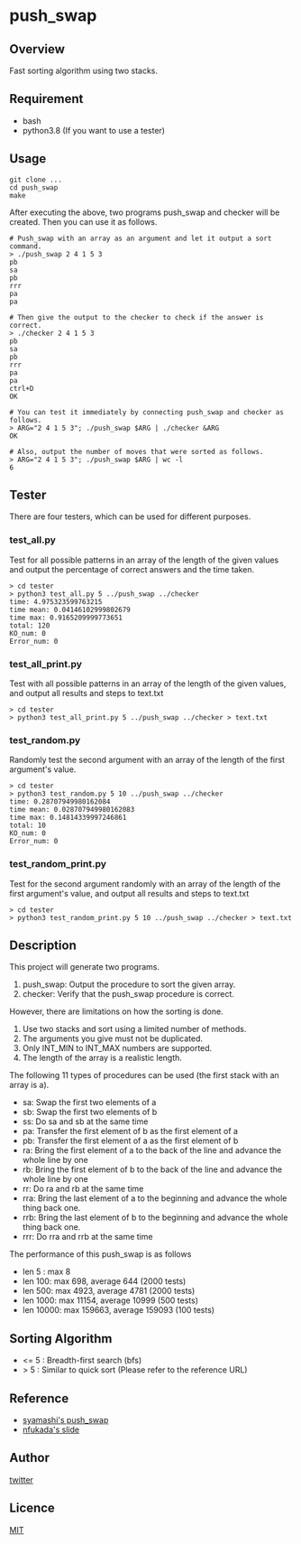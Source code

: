 # push_swap

## Overview

Fast sorting algorithm using two stacks.

## Requirement

- bash
- python3.8 (If you want to use a tester)

## Usage

```
git clone ...
cd push_swap
make
```

After executing the above, two programs push_swap and checker will be created.
Then you can use it as follows.

```
# Push_swap with an array as an argument and let it output a sort command.
> ./push_swap 2 4 1 5 3
pb
sa
pb
rrr
pa
pa

# Then give the output to the checker to check if the answer is correct.
> ./checker 2 4 1 5 3
pb
sa
pb
rrr
pa
pa
ctrl+D
OK

# You can test it immediately by connecting push_swap and checker as follows.
> ARG="2 4 1 5 3"; ./push_swap $ARG | ./checker &ARG
OK

# Also, output the number of moves that were sorted as follows.
> ARG="2 4 1 5 3"; ./push_swap $ARG | wc -l
6
```

## Tester

There are four testers, which can be used for different purposes.

### test_all.py

Test for all possible patterns in an array of the length of the given values
and output the percentage of correct answers and the time taken.

```
> cd tester
> python3 test_all.py 5 ../push_swap ../checker
time: 4.975323599763215
time mean: 0.04146102999802679
time max: 0.9165209999773651
total: 120
KO_num: 0
Error_num: 0
```

### test_all_print.py

Test with all possible patterns in an array of the length of the given values,
and output all results and steps to text.txt

```
> cd tester
> python3 test_all_print.py 5 ../push_swap ../checker > text.txt
```

### test_random.py

Randomly test the second argument with an array of the length of the first argument's value.

```
> cd tester
> python3 test_random.py 5 10 ../push_swap ../checker
time: 0.28707949980162084
time mean: 0.028707949980162083
time max: 0.14814339997246861
total: 10
KO_num: 0
Error_num: 0
```

### test_random_print.py

Test for the second argument randomly with an array of the length of the first argument's value,
and output all results and steps to text.txt

```
> cd tester
> python3 test_random_print.py 5 10 ../push_swap ../checker > text.txt
```

## Description

This project will generate two programs.

1. push_swap: Output the procedure to sort the given array.
2. checker: Verify that the push_swap procedure is correct.

However, there are limitations on how the sorting is done.

1. Use two stacks and sort using a limited number of methods.
2. The arguments you give must not be duplicated.
3. Only INT_MIN to INT_MAX numbers are supported.
4. The length of the array is a realistic length.

The following 11 types of procedures can be used (the first stack with an array is a).

- sa: Swap the first two elements of a
- sb: Swap the first two elements of b
- ss: Do sa and sb at the same time
- pa: Transfer the first element of b as the first element of a
- pb: Transfer the first element of a as the first element of b
- ra: Bring the first element of a to the back of the line and advance the whole line by one
- rb: Bring the first element of b to the back of the line and advance the whole line by one
- rr: Do ra and rb at the same time
- rra: Bring the last element of a to the beginning and advance the whole thing back one.
- rrb: Bring the last element of b to the beginning and advance the whole thing back one.
- rrr: Do rra and rrb at the same time

The performance of this push_swap is as follows

- len 5 : max 8
- len 100: max 698, average 644 (2000 tests)
- len 500: max 4923, average 4781 (2000 tests)
- len 1000: max 11154, average 10999 (500 tests)
- len 10000: max 159663, average 159093 (100 tests)

## Sorting Algorithm

- <= 5 : Breadth-first search (bfs)
- \> 5 : Similar to quick sort (Please refer to the reference URL)

## Reference

- [syamashi's push_swap](https://note.com/syamashi/n/n602158ffc662)
- [nfukada's slide](https://docs.google.com/presentation/d/1c2PU6ZST7uMwNHl6aAz2WsJ5QFf1J7JJsMkW0VSTXc8/edit#slide=id.p)

## Author

[twitter](https://twitter.com/Kotabrog)

## Licence

[MIT](https://github.com/kotabrog/push_swap/blob/main/LICENSE)
